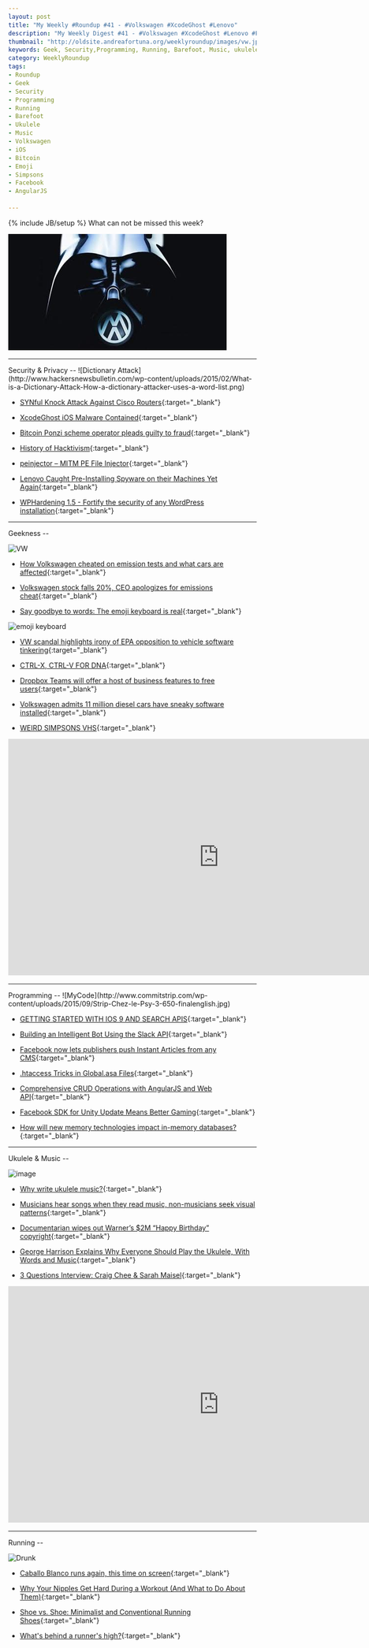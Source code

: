 ```yaml
---
layout: post
title: "My Weekly #Roundup #41 - #Volkswagen #XcodeGhost #Lenovo"
description: "My Weekly Digest #41 - #Volkswagen #XcodeGhost #Lenovo #Facebook #emoji #"
thumbnail: "http://oldsite.andreafortuna.org/weeklyroundup/images/vw.jpg"
keywords: Geek, Security,Programming, Running, Barefoot, Music, ukulele, transcription
category: WeeklyRoundup
tags: 
- Roundup
- Geek
- Security
- Programming
- Running
- Barefoot
- Ukulele
- Music
- Volkswagen
- iOS
- Bitcoin
- Emoji
- Simpsons
- Facebook
- AngularJS

---
```

{% include JB/setup %}
What can not be missed this week? 

![image](/weeklyroundup/images/vw.jpg)
<!-- more -->
<hr/>
Security & Privacy
--
![Dictionary Attack](http://www.hackersnewsbulletin.com/wp-content/uploads/2015/02/What-is-a-Dictionary-Attack-How-a-dictionary-attacker-uses-a-word-list.png)

- [SYNful Knock Attack Against Cisco Routers](https://www.schneier.com/blog/archives/2015/09/synful_knock_at.html){:target="_blank"}

- [XcodeGhost iOS Malware Contained](https://threatpost.com/xcodeghost-ios-malware-contained/114745/){:target="_blank"}

- [Bitcoin Ponzi scheme operator pleads guilty to fraud](http://www.engadget.com/2015/09/21/bitcoin-ponzi-scheme-operator-pleads-guilty/){:target="_blank"}

- [History of Hacktivism](https://www.schneier.com/blog/archives/2015/09/history_of_hack.html){:target="_blank"}

- [peinjector – MITM PE File Injector](http://www.darknet.org.uk/2015/09/peinjector-mitm-pe-file-injector/){:target="_blank"}

- [Lenovo Caught Pre-Installing Spyware on their Machines Yet Again](https://freedomhacker.net/lenovo-caught-installing-spyware-on-machines-again-4642/){:target="_blank"}

- [WPHardening 1.5 - Fortify the security of any WordPress installation](http://www.kitploit.com/2015/09/wphardening-15-fortify-security-of-any.html){:target="_blank"}


<hr/>
Geekness
--

![VW](http://www.commitstrip.com/wp-content/uploads/2015/09/Strip-Volkswagen-650-finalenglish.jpg)

- [How Volkswagen cheated on emission tests and what cars are affected](http://bgr.com/2015/09/23/volkswagen-pollution-test-cheating-diesel/){:target="_blank"}

- [Volkswagen stock falls 20%, CEO apologizes for emissions cheat](http://arstechnica.com/cars/2015/09/volkswagen-stock-falls-20-ceo-apologizes-for-emissions-cheat/){:target="_blank"}

- [Say goodbye to words: The emoji keyboard is real](http://thenextweb.com/shareables/2015/09/22/say-goodbye-to-words-the-emoji-keyboard-is-real/){:target="_blank"}

![emoji keyboard](http://cdn1.tnwcdn.com/wp-content/blogs.dir/1/files/2015/09/EmojiKeyboard.gif)

- [VW scandal highlights irony of EPA opposition to vehicle software tinkering](http://arstechnica.com/tech-policy/2015/09/vw-scandal-highlights-irony-of-epa-opposition-to-vehicle-software-tinkering/){:target="_blank"}

- [CTRL-X, CTRL-V FOR DNA](http://hackaday.com/2015/09/20/ctrl-x-ctrl-v-for-dna/){:target="_blank"}

- [Dropbox Teams will offer a host of business features to free users](http://www.engadget.com/2015/09/21/dropbox-teams-free-business-features/){:target="_blank"}

- [Volkswagen admits 11 million diesel cars have sneaky software installed](http://arstechnica.com/cars/2015/09/volkswagen-admits-11-million-diesel-cars-have-sneaky-software-installed/){:target="_blank"}

- [WEIRD SIMPSONS VHS](https://www.youtube.com/watch?t=82&v=IEIzuJZj03U){:target="_blank"}

<iframe width="853" height="480" src="https://www.youtube.com/embed/IEIzuJZj03U" frameborder="0" allowfullscreen></iframe>

<hr/>
Programming
--
![MyCode](http://www.commitstrip.com/wp-content/uploads/2015/09/Strip-Chez-le-Psy-3-650-finalenglish.jpg)

- [GETTING STARTED WITH IOS 9 AND SEARCH APIS](http://www.programmableweb.com/news/getting-started-ios-9-and-search-apis/how-to/2015/09/21){:target="_blank"}

- [Building an Intelligent Bot Using the Slack API](http://nordicapis.com/building-an-intelligent-bot-using-the-slack-api/){:target="_blank"}

- [Facebook now lets publishers push Instant Articles from any CMS](http://thenextweb.com/insider/2015/09/22/facebook-now-lets-publishers-push-instant-articles-from-any-cms/){:target="_blank"}

- [.htaccess Tricks in Global.asa Files](https://blog.sucuri.net/2015/09/htaccess-tricks-in-global-asa-files.html){:target="_blank"}

- [Comprehensive CRUD Operations with AngularJS and Web API](http://www.codeproject.com/Articles/1031858/Comprehensive-CRUD-Operations-with-AngularJS-and-W){:target="_blank"}

- [Facebook SDK for Unity Update Means Better Gaming](http://www.programmableweb.com/news/facebook-sdk-unity-update-means-better-gaming/2015/09/22){:target="_blank"}

- [How will new memory technologies impact in-memory databases?](http://highscalability.com/blog/2015/9/23/how-will-new-memory-technologies-impact-in-memory-databases.html){:target="_blank"}


<hr/>
Ukulele & Music
--

![image](https://images.sunfrogshirts.com/2015/03/18/I-only-need-to-play-UKULELE.jpg)

- [Why write ukulele music?](http://www.ukulele101.co.uk/Philosophy.html){:target="_blank"}

- [Musicians hear songs when they read music, non-musicians seek visual patterns](http://arstechnica.com/science/2015/09/musicians-hear-songs-when-they-read-music-non-musicians-seek-visual-patterns/){:target="_blank"}

- [Documentarian wipes out Warner’s $2M “Happy Birthday” copyright](http://arstechnica.com/tech-policy/2015/09/judge-warners-2m-happy-birthday-copyright-is-bogus/){:target="_blank"}

- [George Harrison Explains Why Everyone Should Play the Ukulele, With Words and Music](http://www.openculture.com/2014/08/george-harrison-explains-why-everyone-should-play-the-ukulele-with-words-and-music.html){:target="_blank"}

- [3 Questions Interview: Craig Chee & Sarah Maisel](www.playukulelebyear.com/3-questions-interview/3-questions-interviewcraig-chee-sarah-maisel/){:target="_blank"}

<iframe width="853" height="480" src="https://www.youtube.com/embed/E7XoMqIYIX0" frameborder="0" allowfullscreen></iframe>

<hr/>
Running
--

![Drunk](https://s-media-cache-ak0.pinimg.com/736x/36/95/c2/3695c2bcfb2389bfe70cb5af171c134d.jpg)

- [Caballo Blanco runs again, this time on screen](http://www.auburnjournal.com/article/9/17/15/caballo-blanco-runs-again-time-screen#.VgE6WZHlOAw.facebook){:target="_blank"}

- [Why Your Nipples Get Hard During a Workout (And What to Do About Them)](http://vitals.lifehacker.com/why-your-nipples-get-hard-during-a-workout-and-what-to-1732449052?utm_campaign=socialflow_lifehacker_facebook&utm_source=lifehacker_facebook&utm_medium=socialflow){:target="_blank"}

- [Shoe vs. Shoe: Minimalist and Conventional Running Shoes](http://naturalrunningcenter.com/2015/09/21/shoe-vs-shoe-minimalist-conventional-running-shoes/){:target="_blank"}

- [What's behind a runner's high?](http://www.runnersworld.co.uk/health/whats-behind-a-runners-high/14033.html){:target="_blank"}




